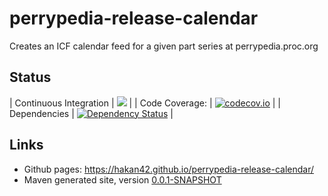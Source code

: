# perrypedia-release-calendar
Creates an ICF calendar feed for a given part series at perrypedia.proc.org

## Status

| Continuous Integration | [![](https://travis-ci.org/hakan42/perrypedia-release-calendar.svg?branch=master)](https://travis-ci.org/hakan42/perrypedia-release-calendar) |
| Code Coverage: | [![codecov.io](http://codecov.io/github/hakan42/perrypedia-release-calendar/coverage.svg?branch=master)](http://codecov.io/github/hakan42/perrypedia-release-calendar?branch=master) |
| Dependencies | [![Dependency Status](https://www.versioneye.com/user/projects/5690f78bdaa0bf0035000159/badge.svg?style=flat)](https://www.versioneye.com/user/projects/5690f78bdaa0bf0035000159) |

## Links
* Github pages: https://hakan42.github.io/perrypedia-release-calendar/
* Maven generated site, version [0.0.1-SNAPSHOT](https://hakan42.github.io/perrypedia-release-calendar/site/0.0.1-SNAPSHOT/)

